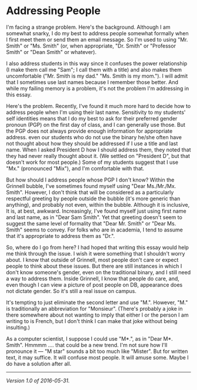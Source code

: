 Addressing People
=================

I'm facing a strange problem.  Here's the background.  Although I
am somewhat snarky, I do my best to address people somewhat formally
when I first meet them or send them an email message.  So I'm used to
using "Mr. Smith" or "Ms. Smith" (or, when appropriate, "Dr.  Smith"
or "Professor Smith" or "Dean Smith" or whatever).  

I also address students in this way since it confuses the power
relationship (I make them call me "Sam"; I call them with a title)
and also makes them uncomfortable ("Mr.  Smith is my dad."  "Ms.
Smith is my mom.").  I will admit that I sometimes use last names
because I remember those better.  And while my failing memory is
a problem, it's not the problem I'm addressing in this essay.

Here's the problem.  Recently, I've found it much more hard to
decide how to address people when I'm using their last name.
Sensitivity to my students' self identities means that I do my best
to ask for their preferred gender pronoun (PGP) on the first day
of class, and I can generally use those.  But the PGP does not
always provide enough information for appropriate address.  even
our students who do not use the binary he/she often have not thought
about how they should be addressed if I use a title and last name.
When I asked President D how I should address them, they noted that
they had never really thought about it.  (We settled on "President
D", but that doesn't work for most people.) Some of my students
suggest that I use "Mx." (pronounced "Mix"), and I'm comfortable
with that.

But how should I address people whose PGP I don't know?  Within the
Grinnell bubble, I've sometimes found myself using "Dear Ms./Mr./Mx.
Smith".  However, I don't think that will be considered as a
particularly respectful greeting by people outside the bubble (it's
more generic than anything), and probably not even, within the
bubble.  Although it is inclusive, It is, at best, awkward.
Increasingly, I've found myself just using first name and last name,
as in "Dear Sam Smith".  Yet that greeting doesn't seem to suggest
the same level of formality that "Dear Mr.  Smith" or "Dear Ms.
Smith" seems to convey.  For folks who are in academia, I tend to
assume that it's appropriate to address them as "Dr.".

So, where do I go from here?  I had hoped that writing this essay
would help me think through the issue.  I wish it were something
that I shouldn't worry about.  I know that outside of Grinnell,
most people don't care or expect people to think about these issues.
But there are still instances in which I don't know someone's gender,
even on the traditional binary, and I still need a way to address
them.  Inside Grinnell, I know that people do care, and, even though
I can view a picture of post people on DB, appearance does not
dictate gender.  So it's still a real issue on campus.

It's tempting to just eliminate the second letter and use "M.".
However, "M." is traditionally an abbreviation for "Monsieur".
(There's probably a joke in there somewhere about not wanting
to imply that either I or the person I am writing to is French,
but I don't think I can make that joke without being insulting.)

As a computer scientist, I suppose I could use "M\*.", as in "Dear M\*.
Smith".  Hmmmm .... that could be a new trend.  I'm not sure how
I'll pronounce it &mdash; "M star" sounds a bit too much like "Mister".
But for written text, it may suffice.  It will confuse most people.
It will amuse some.  Maybe I do have a solution after all.

---

*Version 1.0 of 2016-05-31.*
